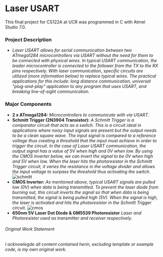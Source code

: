 # Laser USART
This final project for CS122A at UCR was programmed in C with Atmel Studio 7.0.  

### Project Description
   * *Laser USART allows for serial communication between two ATmega1284 microcontrollers via USART without the need for them to be connected with physical wires. In typical USART communication, the leader microcontroller is connected to the follower from the TX to the RX pins respectively. With laser communication, specific circuits are utilized (more information below) to replace typical wires. The practical applications for this include: long distance communication, universal "plug-and-play" application to any program that uses USART, and breaking line-of-sight communication.*

### Major Components
  * **2 x ATmega1284:** *Microcontrollers to communicate with via USART.*
  * **Schmitt Trigger (2N3904 Transistor):** *A Schmitt Trigger is a comparator circuit that acts as a switch. This is a circuit ideal in applications where noisy input signals are present but the output needs to be a clean square wave. The input signal is compared to a reference voltage thus creating a threshold that the input must achieve in order to trigger the circuit. In the case of Laser USART communication, the output signal has a value of 5V when high and 0V when low. By using the CMOS Inverter below, we can invert the signal to be 0V when high and 5V when low. When the laser hits the photoresistor in the Schmitt Trigger circuit, it varies the resistance in the voltage divider and allows the input voltage to surpass the threshold thus activating the switch.* 
  ![schmitt](https://user-images.githubusercontent.com/9040611/33705611-d537e2a2-dae5-11e7-8a60-93f6f63c9f89.jpg)
  * **CMOS Inverter:** *As mentioned above, typical USART signals are pulled low (0V) when data is being transmitted. To prevent the laser diode from burning out, this circuit inverts the signal so that when data is being transmitted, the signal is being pulled high (5V). When the signal is high, the laser is activated and hits the photoresistor in the Schmitt Trigger circuit.* 
  ![cmos](https://user-images.githubusercontent.com/9040611/33705663-093cde2c-dae6-11e7-9753-11be53aa5a84.jpg)
  * **650nm 5V Laser Dot Diode & GM5539 Photoresistor** *Laser and Photoresistor used as transmitter and receiver respectively.*
  
###### Original Work Statement
*I acknowlegde all content contained herin, excluding template or example code, is my own original work.*
